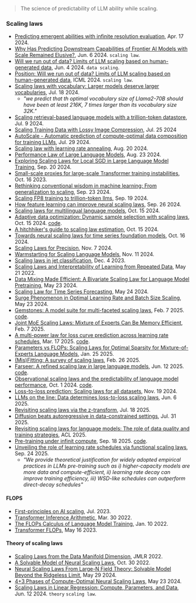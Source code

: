 
> The science of predictability of LLM ability while scaling.

### Scaling laws

- [Predicting emergent abilities with infinite resolution evaluation](https://arxiv.org/pdf/2310.03262), Apr. 17 2024.
- [Why Has Predicting Downstream Capabilities of Frontier AI Models with Scale Remained Elusive?](https://arxiv.org/pdf/2406.04391), Jun. 6 2024. `scaling law`.
- [Will we run out of data? Limits of LLM scaling based on human-generated data](https://arxiv.org/pdf/2211.04325), Jun. 4 2024. `data scaling`.
- [Position: Will we run out of data? Limits of LLM scaling based on human-generated data](https://openreview.net/pdf?id=ViZcgDQjyG), ICML 2024. `scaling law`.
- [Scaling laws with vocabulary: Larger models deserve larger vocabularies](https://arxiv.org/pdf/2407.13623), Jul. 18 2024.
  - _"we predict that th optimal vocabulary size of Llama2-70B should have been at least 216K, 7 times larger than its vocabulary size 32K."_
- [Scaling retrieval-based language models with a trillion-token datastore](https://arxiv.org/pdf/2407.12854), Jul. 9 2024.
- [Scaling Training Data with Lossy Image Compression](https://arxiv.org/pdf/2407.17954), Jul. 25 2024
- [AutoScale - Automatic prediction of compute-optimal data composition for training LLMs](https://arxiv.org/pdf/2407.20177), Jul. 29 2024.
- [Scaling law with learning rate annealing](https://arxiv.org/pdf/2408.11029), Aug. 20 2024.
- [Performance Law of Large Language Models](https://arxiv.org/pdf/2408.09895), Aug. 23 2024.
- [Exploring Scaling Laws for Local SGD in Large Language Model Training](https://arxiv.org/pdf/2409.13198), Sep. 20 2024.
- [Small-scale proxies for large-scale Transformer training instabilities](https://arxiv.org/pdf/2309.14322), Oct. 16 2023.
- [Rethinking conventional wisdom in machine learning: From generalization to scaling](https://arxiv.org/abs/2409.15156), Sep. 23 2024.
- [Scaling FP8 training to trillion-token llms](https://arxiv.org/pdf/2409.12517), Sep. 19 2024.
- [How feature learning can improve neural scaling laws](https://arxiv.org/pdf/2409.17858), Sep. 26 2024.
- [Scaling laws for multilingual language models](https://arxiv.org/pdf/2410.12883), Oct. 15 2024.
- [Adaptive data optimization: Dynamic sample selection with scaling laws](https://arxiv.org/pdf/2410.11820), Oct. 15 2024. [code](https://github.com/yidingjiang/ado).
- [A hitchhiker's guide to scaling law estimation](https://arxiv.org/pdf/2410.11840), Oct. 15 2024.
- [Towards neural scaling laws for time series foundation models](https://arxiv.org/pdf/2410.12360), Oct. 16 2024.
- [Scaling Laws for Precision](https://arxiv.org/pdf/2411.04330), Nov. 7 2024.
- [Warmstarting for Scaling Language Models](https://arxiv.org/pdf/2411.07340), Nov. 11 2024.
- [Scaling laws in jet classification](https://arxiv.org/pdf/2312.02264), Dec. 4 2023.
- [Scaling Laws and Interpretability of Learning from Repeated Data](https://arxiv.org/pdf/2205.10487), May 21 2022.
- [Data Mixing Made Efficient: A Bivariate Scaling Law for Language Model Pretraining](https://arxiv.org/pdf/2405.14908), May 23 2024.
- [Scaling Law for Time Series Forecasting](https://arxiv.org/pdf/2405.15124), May 24 2024.
- [Surge Phenomenon in Optimal Learning Rate and Batch Size Scaling](https://arxiv.org/pdf/2405.14578v1), May 23 2024.
- [Gemstones: A model suite for multi-faceted scaling laws](https://arxiv.org/pdf/2502.06857), Feb. 7 2025. [code](https://github.com/mcleish7/gemstone-scaling-laws).
- [Joint MoE Scaling Laws: Mixture of Experts Can Be Memory Efficient](https://arxiv.org/pdf/2502.05172), Feb. 7 2025.
- [A multi-power law for loss curve prediction across learning rate schedules](https://arxiv.org/pdf/2503.12811), Mar. 17 2025. [code](https://github.com/thu-yao-01-luo/MultiPowerLaw).
- [Parameters vs FLOPs: Scaling Laws for Optimal Sparsity for Mixture-of-Experts Language Models](https://arxiv.org/pdf/2501.12370), Jan. 25 2025.
- [(Mis)Fitting: A survey of scaling laws](https://arxiv.org/pdf/2502.18969), Feb. 26 2025.
- [Farseer: A refined scaling law in large language models](https://arxiv.org/pdf/2506.10972), Jun. 12 2025. [code](https://github.com/Farseer-Scaling-Law/Farseer).
- [Observational scaling laws and the predictability of language model performance](https://arxiv.org/pdf/2405.10938), Oct. 1 2024. [code](https://github.com/ryoungj/ObsScaling).
- [Loss-to-loss prediction: Scaling laws for all datasets](https://arxiv.org/pdf/2411.12925), Nov. 19 2024.
- [LLMs on the line: Data determines loss-to-loss scaling laws](https://arxiv.org/pdf/2502.12120), Jun. 6 2025.
- [Revisiting scaling laws via the z-transform](https://francisbach.com/z-transform/), Jul. 18 2025.
- [Diffusion beats autoregressive in data-constrained settings](https://arxiv.org/pdf/2507.15857), Jul. 31 2025.
- [Revisiting scaling laws for language models: The role of data quality and training strategies](https://aclanthology.org/2025.acl-long.1163.pdf), ACL 2025.
- [Pre-training under infinit compute](https://arxiv.org/pdf/2509.14786), Sep. 18 2025. [code](https://github.com/marin-community/marin/tree/suhas/data-efficiency).
- [Unveiling the role of learning rate schedules via functional scaling laws](https://arxiv.org/pdf/2509.19189), Sep. 24 2025.
  - _"We provide theoretical justification for widely adopted empirical practices in LLMs pre-training such as i) higher-capacity models are more data and compute-efficient, ii) learning rate decay can improve training efficiency, iii) WSD-like schedules can outperform direct-decay schedules"_

#### FLOPS

- [First-principles on AI scaling](https://dynomight.net/scaling/), Jul. 2023.
- [Transformer Inference Arithmetic](https://kipp.ly/transformer-inference-arithmetic/), Mar. 30 2022.
- [The FLOPs Calculus of Language Model Training](https://medium.com/@dzmitrybahdanau/the-flops-calculus-of-language-model-training-3b19c1f025e4), Jan. 10 2022.
- [Transformer FLOPs](https://www.adamcasson.com/posts/transformer-flops), May 16 2023.

#### Theory of scaling laws

- [Scaling Laws from the Data Manifold Dimension](https://jmlr.csail.mit.edu/papers/volume23/20-1111/20-1111.pdf), JMLR 2022.
- [A Solvable Model of Neural Scaling Laws](https://arxiv.org/pdf/2210.16859), Oct. 30 2022.
- [Neural Scaling Laws From Large-N Field Theory: Solvable Model Beyond the Ridgeless Limit](https://arxiv.org/pdf/2405.19398), May 29 2024.
- [4+3 Phases of Compute-Optimal Neural Scaling Laws](https://arxiv.org/pdf/2405.15074), May 23 2024.
- [Scaling Laws in Linear Regression: Compute, Parameters, and Data](https://arxiv.org/abs/2406.08466), Jun. 12 2024. `theory` `scaling law`.


